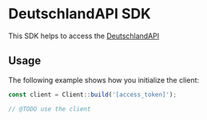 
# DeutschlandAPI SDK

This SDK helps to access the [DeutschlandAPI](https://deutschland-api.dev)

## Usage

The following example shows how you initialize the client:

```typescript
const client = Client::build('[access_token]');

// @TODO use the client
```
